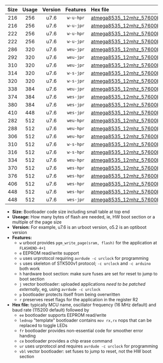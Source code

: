 |Size|Usage|Version|Features|Hex file|
|:-:|:-:|:-:|:-:|:--|
|216|256|u7.6|`w-u-hpr`|[atmega8535_12mhz_57600bps_ur.hex](https://raw.githubusercontent.com/stefanrueger/urboot/main/bootloaders/atmega8535/fcpu_12mhz/57600_bps/atmega8535_12mhz_57600bps_ur.hex)|
|216|256|u7.6|`w-u-jpr`|[atmega8535_12mhz_57600bps_ur_vbl.hex](https://raw.githubusercontent.com/stefanrueger/urboot/main/bootloaders/atmega8535/fcpu_12mhz/57600_bps/atmega8535_12mhz_57600bps_ur_vbl.hex)|
|222|256|u7.6|`w-u-hpr`|[atmega8535_12mhz_57600bps_lednop_ur.hex](https://raw.githubusercontent.com/stefanrueger/urboot/main/bootloaders/atmega8535/fcpu_12mhz/57600_bps/atmega8535_12mhz_57600bps_lednop_ur.hex)|
|222|256|u7.6|`w-u-jpr`|[atmega8535_12mhz_57600bps_lednop_ur_vbl.hex](https://raw.githubusercontent.com/stefanrueger/urboot/main/bootloaders/atmega8535/fcpu_12mhz/57600_bps/atmega8535_12mhz_57600bps_lednop_ur_vbl.hex)|
|286|320|u7.6|`weu-jpr`|[atmega8535_12mhz_57600bps_ee_ur_vbl.hex](https://raw.githubusercontent.com/stefanrueger/urboot/main/bootloaders/atmega8535/fcpu_12mhz/57600_bps/atmega8535_12mhz_57600bps_ee_ur_vbl.hex)|
|292|320|u7.6|`weu-jpr`|[atmega8535_12mhz_57600bps_ee_lednop_ur_vbl.hex](https://raw.githubusercontent.com/stefanrueger/urboot/main/bootloaders/atmega8535/fcpu_12mhz/57600_bps/atmega8535_12mhz_57600bps_ee_lednop_ur_vbl.hex)|
|310|320|u7.6|`weu-jpr`|[atmega8535_12mhz_57600bps_ee_lednop_fr_ur_vbl.hex](https://raw.githubusercontent.com/stefanrueger/urboot/main/bootloaders/atmega8535/fcpu_12mhz/57600_bps/atmega8535_12mhz_57600bps_ee_lednop_fr_ur_vbl.hex)|
|314|320|u7.6|`w-s-jpr`|[atmega8535_12mhz_57600bps_vbl.hex](https://raw.githubusercontent.com/stefanrueger/urboot/main/bootloaders/atmega8535/fcpu_12mhz/57600_bps/atmega8535_12mhz_57600bps_vbl.hex)|
|320|320|u7.6|`w-s-jpr`|[atmega8535_12mhz_57600bps_lednop_vbl.hex](https://raw.githubusercontent.com/stefanrueger/urboot/main/bootloaders/atmega8535/fcpu_12mhz/57600_bps/atmega8535_12mhz_57600bps_lednop_vbl.hex)|
|338|384|u7.6|`weu-jpr`|[atmega8535_12mhz_57600bps_ee_lednop_fr_ce_ur_vbl.hex](https://raw.githubusercontent.com/stefanrueger/urboot/main/bootloaders/atmega8535/fcpu_12mhz/57600_bps/atmega8535_12mhz_57600bps_ee_lednop_fr_ce_ur_vbl.hex)|
|374|384|u7.6|`wes-jpr`|[atmega8535_12mhz_57600bps_ee_vbl.hex](https://raw.githubusercontent.com/stefanrueger/urboot/main/bootloaders/atmega8535/fcpu_12mhz/57600_bps/atmega8535_12mhz_57600bps_ee_vbl.hex)|
|380|384|u7.6|`wes-jpr`|[atmega8535_12mhz_57600bps_ee_lednop_vbl.hex](https://raw.githubusercontent.com/stefanrueger/urboot/main/bootloaders/atmega8535/fcpu_12mhz/57600_bps/atmega8535_12mhz_57600bps_ee_lednop_vbl.hex)|
|410|448|u7.6|`wes-jpr`|[atmega8535_12mhz_57600bps_ee_lednop_fr_vbl.hex](https://raw.githubusercontent.com/stefanrueger/urboot/main/bootloaders/atmega8535/fcpu_12mhz/57600_bps/atmega8535_12mhz_57600bps_ee_lednop_fr_vbl.hex)|
|282|512|u7.6|`weu-hpr`|[atmega8535_12mhz_57600bps_ee_ur.hex](https://raw.githubusercontent.com/stefanrueger/urboot/main/bootloaders/atmega8535/fcpu_12mhz/57600_bps/atmega8535_12mhz_57600bps_ee_ur.hex)|
|288|512|u7.6|`weu-hpr`|[atmega8535_12mhz_57600bps_ee_lednop_ur.hex](https://raw.githubusercontent.com/stefanrueger/urboot/main/bootloaders/atmega8535/fcpu_12mhz/57600_bps/atmega8535_12mhz_57600bps_ee_lednop_ur.hex)|
|306|512|u7.6|`weu-hpr`|[atmega8535_12mhz_57600bps_ee_lednop_fr_ur.hex](https://raw.githubusercontent.com/stefanrueger/urboot/main/bootloaders/atmega8535/fcpu_12mhz/57600_bps/atmega8535_12mhz_57600bps_ee_lednop_fr_ur.hex)|
|310|512|u7.6|`w-s-hpr`|[atmega8535_12mhz_57600bps.hex](https://raw.githubusercontent.com/stefanrueger/urboot/main/bootloaders/atmega8535/fcpu_12mhz/57600_bps/atmega8535_12mhz_57600bps.hex)|
|316|512|u7.6|`w-s-hpr`|[atmega8535_12mhz_57600bps_lednop.hex](https://raw.githubusercontent.com/stefanrueger/urboot/main/bootloaders/atmega8535/fcpu_12mhz/57600_bps/atmega8535_12mhz_57600bps_lednop.hex)|
|334|512|u7.6|`weu-hpr`|[atmega8535_12mhz_57600bps_ee_lednop_fr_ce_ur.hex](https://raw.githubusercontent.com/stefanrueger/urboot/main/bootloaders/atmega8535/fcpu_12mhz/57600_bps/atmega8535_12mhz_57600bps_ee_lednop_fr_ce_ur.hex)|
|370|512|u7.6|`wes-hpr`|[atmega8535_12mhz_57600bps_ee.hex](https://raw.githubusercontent.com/stefanrueger/urboot/main/bootloaders/atmega8535/fcpu_12mhz/57600_bps/atmega8535_12mhz_57600bps_ee.hex)|
|376|512|u7.6|`wes-hpr`|[atmega8535_12mhz_57600bps_ee_lednop.hex](https://raw.githubusercontent.com/stefanrueger/urboot/main/bootloaders/atmega8535/fcpu_12mhz/57600_bps/atmega8535_12mhz_57600bps_ee_lednop.hex)|
|406|512|u7.6|`wes-hpr`|[atmega8535_12mhz_57600bps_ee_lednop_fr.hex](https://raw.githubusercontent.com/stefanrueger/urboot/main/bootloaders/atmega8535/fcpu_12mhz/57600_bps/atmega8535_12mhz_57600bps_ee_lednop_fr.hex)|
|448|512|u7.6|`wes-hpr`|[atmega8535_12mhz_57600bps_ee_lednop_fr_ce.hex](https://raw.githubusercontent.com/stefanrueger/urboot/main/bootloaders/atmega8535/fcpu_12mhz/57600_bps/atmega8535_12mhz_57600bps_ee_lednop_fr_ce.hex)|
|448|512|u7.6|`wes-jpr`|[atmega8535_12mhz_57600bps_ee_lednop_fr_ce_vbl.hex](https://raw.githubusercontent.com/stefanrueger/urboot/main/bootloaders/atmega8535/fcpu_12mhz/57600_bps/atmega8535_12mhz_57600bps_ee_lednop_fr_ce_vbl.hex)|

- **Size:** Bootloader code size including small table at top end
- **Useage:** How many bytes of flash are needed, ie, HW boot section or a multiple of the page size
- **Version:** For example, u7.6 is an urboot version, o5.2 is an optiboot version
- **Features:**
  + `w` urboot provides `pgm_write_page(sram, flash)` for the application at `FLASHEND-4+1`
  + `e` EEPROM read/write support
  + `u` uses urprotocol requiring `avrdude -c urclock` for programming
  + `s` uses skeleton of STK500v1 protocol; `-c urclock` and `-c arduino` both work
  + `h` hardware boot section: make sure fuses are set for reset to jump to boot section
  + `j` vector bootloader: uploaded applications *need to be patched externally*, eg, using `avrdude -c urclock`
  + `p` bootloader protects itself from being overwritten
  + `r` preserves reset flags for the application in the register R2
- **Hex file:** typically MCU name, oscillator frequency (16 MHz default) and baud rate (115200 default) followed by
  + `ee` bootloader supports EEPROM read/write
  + `lednop` "template" bootloader contains `mov rx,rx` nops that can be replaced to toggle LEDs
  + `fr` bootloader provides non-essential code for smoother error handing
  + `ce` bootloader provides a chip erase command
  + `ur` uses urprotocol and requires `avrdude -c urclock` for programming
  + `vbl` vector bootloader: set fuses to jump to reset, not the HW boot section
